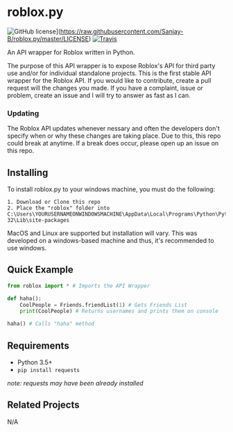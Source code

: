 # roblox.py

![GitHub license](https://img.shields.io/badge/license-MIT-blue.svg)](https://raw.githubusercontent.com/Sanjay-B/roblox.py/master/LICENSE)
[![Travis](https://img.shields.io/travis/rust-lang/rust.svg)]()

An API wrapper for Roblox written in Python.

The purpose of this API wrapper is to expose Roblox's API for third party use and/or for individual standalone projects.
This is the first stable API wrapper for the Roblox API. If you would like to contribute, create a pull request will the changes you made. If you have a complaint, issue or problem, create an issue and I will try to answer as fast as I can. 

### Updating

The Roblox API updates whenever nessary and often the developers don't specify when or why these changes are taking place.
Due to this, this repo could break at anytime. If a break does occur, please open up an issue on this repo.

## Installing

To install roblox.py to your windows machine, you must do the following:
```
1. Download or Clone this repo
2. Place the "roblox" folder into C:\Users\YOURUSERNAMEONWINDOWSMACHINE\AppData\Local\Programs\Python\Python35-32\Lib\site-packages
```
MacOS and Linux are supported but installation will vary.
This was developed on a windows-based machine and thus, it's recommended to use windows.

## Quick Example

```py
from roblox import * # Imports the API Wrapper 

def haha():
	CoolPeople = Friends.friendList(1) # Gets Friends List
	print(CoolPeople) # Returns usernames and prints them on console

haha() # Calls "haha" method
```

## Requirements

- Python 3.5+
- ``pip install requests``

*note: requests may have been already installed*

## Related Projects
N/A
